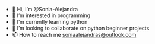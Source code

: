- 👋 Hi, I’m @Sonia-Alejandra
- 👀 I’m interested in programming
- 🌱 I’m currently learning python
- 💞️ I’m looking to collaborate on python beginner projects 
- 📫 How to reach me soniaalejandras@outlook.com

<!---
Sonia-Alejandra/Sonia-Alejandra is a ✨ special ✨ repository because its `README.md` (this file) appears on your GitHub profile.
You can click the Preview link to take a look at your changes.
--->
